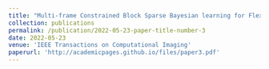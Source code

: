 ```yaml
---
title: "Multi-frame Constrained Block Sparse Bayesian learning for Flexible Tactile Sensing using Electrical Impedance Tomography"
collection: publications
permalink: /publication/2022-05-23-paper-title-number-3
date: 2022-05-23
venue: 'IEEE Transactions on Computational Imaging'
paperurl: 'http://academicpages.github.io/files/paper3.pdf'
---
```

